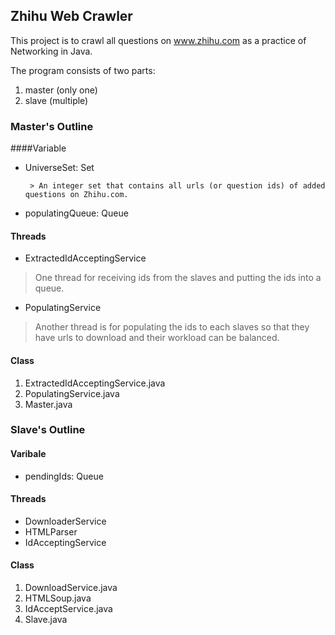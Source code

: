 ## Zhihu Web Crawler

This project is to crawl all questions on www.zhihu.com as a practice of Networking in Java.

The program consists of two parts:
1. master (only one)
2. slave (multiple)


### Master's Outline

####Variable
- UniverseSet: Set<Integer>

       > An integer set that contains all urls (or question ids) of added questions on Zhihu.com.

-  populatingQueue: Queue<Integer>

#### Threads
- ExtractedIdAcceptingService

>One thread for receiving ids from the slaves and putting the ids into a queue.
- PopulatingService

>Another thread is for populating the ids to each slaves so that they have urls to download and their workload can be balanced.

#### Class
1. ExtractedIdAcceptingService.java
2. PopulatingService.java
3. Master.java


### Slave's Outline

#### Varibale
- pendingIds: Queue<Integer>

#### Threads
- DownloaderService
-  HTMLParser
-  IdAcceptingService

#### Class
1. DownloadService.java
2. HTMLSoup.java
3. IdAcceptService.java
4. Slave.java
